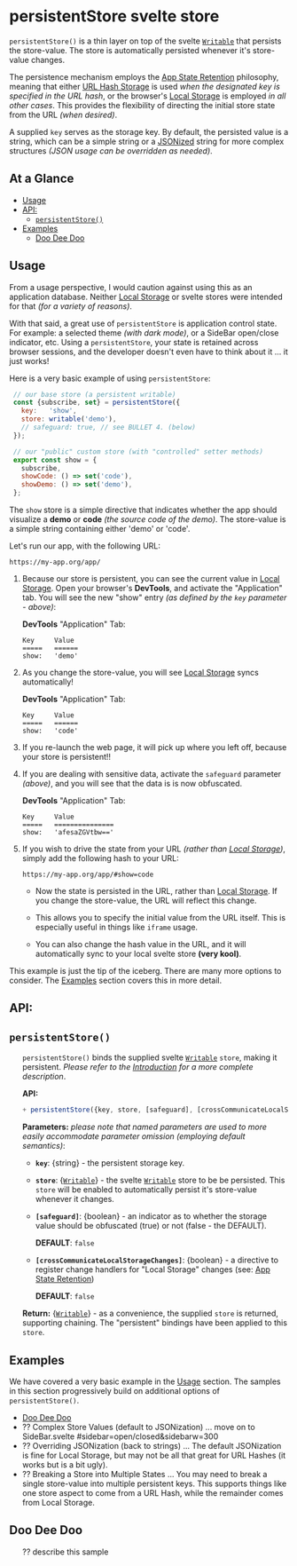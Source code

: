 # persistentStore svelte store

`persistentStore()` is a thin layer on top of the svelte [`Writable`]
that persists the store-value.  The store is automatically persisted
whenever it's store-value changes.

The persistence mechanism employs the [App State Retention]
philosophy, meaning that either [URL Hash Storage] is used _when the
designated key is specified in the URL hash_, or the browser's [Local
Storage] is employed _in all other cases_.  This provides the
flexibility of directing the initial store state from the URL _(when
desired)_.

A supplied `key` serves as the storage key.  By default, the persisted
value is a string, which can be a simple string or a [JSONized] string
for more complex structures _(JSON usage can be overridden as needed)_.


<!--- *** Section ************************************************************************* ---> 
## At a Glance

- [Usage]
- [API:]
  - [`persistentStore()`]
- [Examples]
  - [Doo Dee Doo]


<!--- *** Section ************************************************************************* ---> 
## Usage

From a usage perspective, I would caution against using this as an
application database.  Neither [Local Storage] or svelte stores were
intended for that _(for a variety of reasons)_.

With that said, a great use of `persistentStore` is application
control state.  For example: a selected theme _(with dark mode)_, or a
SideBar open/close indicator, etc.  Using a `persistentStore`, your
state is retained across browser sessions, and the developer doesn't
even have to think about it ... it just works!

Here is a very basic example of using `persistentStore`:

```js
 // our base store (a persistent writable)
 const {subscribe, set} = persistentStore({
   key:   'show',
   store: writable('demo'),
   // safeguard: true, // see BULLET 4. (below)
 });

 // our "public" custom store (with "controlled" setter methods)
 export const show = {
   subscribe,
   showCode: () => set('code'),
   showDemo: () => set('demo'),
 };

```

The `show` store is a simple directive that indicates whether the app
should visualize a **demo** or **code** _(the source code of the
demo)_.  The store-value is a simple string containing either 'demo'
or 'code'.

Let's run our app, with the following URL:

```
https://my-app.org/app/
```

1. Because our store is persistent, you can see the current value in
   [Local Storage].  Open your browser's **DevTools**, and activate the
   "Application" tab.  You will see the new "show" entry _(as defined
   by the `key` parameter - above)_:
 
   **DevTools** "Application" Tab:
   ```
   Key     Value
   =====   ======
   show:   'demo'
   ```
 
2. As you change the store-value, you will see [Local Storage] syncs
   automatically!
 
   **DevTools** "Application" Tab:
   ```
   Key     Value
   =====   ======
   show:   'code'
   ```
 
3. If you re-launch the web page, it will pick up where you left off,
   because your store is persistent!!
 
4. If you are dealing with sensitive data, activate the `safeguard`
   parameter _(above)_, and you will see that the data is is now
   obfuscated.
 
   **DevTools** "Application" Tab:
   ```
   Key     Value
   =====   ===============
   show:   'afesaZGVtbw=='
   ```

5. If you wish to drive the state from your URL _(rather than [Local
   Storage])_, simply add the following hash to your URL:

   ```
   https://my-app.org/app/#show=code
   ```

   - Now the state is persisted in the URL, rather than [Local
     Storage].  If you change the store-value, the URL will reflect
     this change.

   - This allows you to specify the initial value from the URL itself.
     This is especially useful in things like `iframe` usage.

   - You can also change the hash value in the URL, and it will
     automatically sync to your local svelte store **(very kool)**.

This example is just the tip of the iceberg.  There are many more
options to consider.  The [Examples] section covers this in more
detail.


<!--- *** Section ************************************************************************* ---> 
## API:


<!--- *** Section ************************************************************************* ---> 
## `persistentStore()`

<ul><!--- indentation hack for github - other attempts with style is stripped (be careful with number bullets) ---> 

`persistentStore()` binds the supplied svelte [`Writable`] `store`,
making it persistent.  _Please refer to the [Introduction] for a more
complete description_.

**API:**

```js
+ persistentStore({key, store, [safeguard], [crossCommunicateLocalStorageChanges]}): writable
```

**Parameters:**
_please note that named parameters are used to more easily accommodate
parameter omission (employing default semantics)_:

- **`key`**: {string} - the persistent storage key.

- **`store`**: {[`Writable`]} - the svelte [`Writable`] store
  to be be persisted.  This `store` will be enabled to automatically
  persist it's store-value whenever it changes.

- **`[safeguard]`**: {boolean} - an indicator as to whether the
  storage value should be obfuscated (true) or not (false - the
  DEFAULT).

  **DEFAULT**: `false`

- **`[crossCommunicateLocalStorageChanges]`**: {boolean} - a directive
  to register change handlers for "Local Storage" changes (see: [App
  State Retention])

  **DEFAULT**: `false`

**Return:** {[`Writable`]} - as a convenience, the supplied
 `store` is returned, supporting chaining.  The "persistent" bindings
 have been applied to this `store`.

</ul>


<!--- *** Section ************************************************************************* ---> 
## Examples

We have covered a very basic example in the [Usage] section.  The
samples in this section progressively build on additional options of
`persistentStore()`.

- [Doo Dee Doo]
- ?? Complex Store Values (default to JSONization) ... move on to SideBar.svelte  #sidebar=open/closed&sidebarw=300
- ?? Overriding JSONization (back to strings) ... The default JSONization is fine for Local Storage, but may not be all that great for URL Hashes (it works but is a bit ugly).
- ?? Breaking a Store into Multiple States ... You may need to break a single store-value into multiple persistent keys.  This supports things like one store aspect to come from a URL Hash, while the remainder comes from Local Storage.


<!--- *** Section ************************************************************************* ---> 
## Doo Dee Doo

<ul><!--- indentation hack for github - other attempts with style is stripped (be careful with number bullets) ---> 

?? describe this sample

</ul>


<!--- *** REFERENCE LINKS ************************************************************************* ---> 
<!---     NOTE: some links are duplicated with alias link label text                                --->

<!--- **tw-themes** ---> 
[Introduction]:              #persistentstore-svelte-store
[Usage]:                     #usage
[API:]:                      #api
  [`persistentStore()`]:     #persistentstore
[Examples]:                  #examples
  [Doo Dee Doo]:             #doo-dee-doo

<!--- external links ---> 
[`Writable`]:                https://svelte.dev/docs#writable
[App State Retention]:       appStateRetention.js
[URL Hash Storage]:          urlHashStorage.js
[Local Storage]:             localStorage.js
[JSONized]:                  https://www.digitalocean.com/community/tutorials/js-json-parse-stringify
